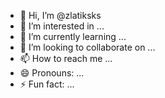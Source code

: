 - 👋 Hi, I’m @zlatiksks
- 👀 I’m interested in ...
- 🌱 I’m currently learning ...
- 💞️ I’m looking to collaborate on ...
- 📫 How to reach me ...
- 😄 Pronouns: ...
- ⚡ Fun fact: ...

<!---
zlatiksks/zlatiksks is a ✨ special ✨ repository because its `README.md` (this file) appears on your GitHub profile.
You can click the Preview link to take a look at your changes.
--->
